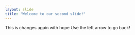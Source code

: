 ```yaml
---
layout: slide
title: "Welcome to our second slide!"
---
```

This is changes again with hope
Use the left arrow to go back!
